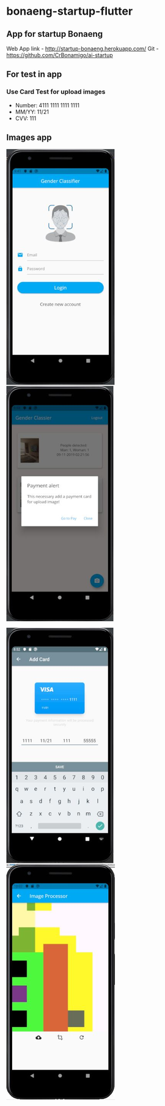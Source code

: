 # bonaeng-startup-flutter

## App for startup Bonaeng
Web App link - http://startup-bonaeng.herokuapp.com/
Git - https://github.com/CrBonamigo/ai-startup

## For test in app

### Use Card Test for upload images
* Number: 4111 1111 1111 1111 
* MM/YY: 11/21 
* CVV: 111

## Images app
<p float="left">
  <img src="/screenshots/login.JPG" height="45%"/>
  <img src="/screenshots/upload.JPG" height="45%"/>
</p>

<p float="left">
  <img src="/screenshots/card.JPG" height="45%"/>
  <img src="/screenshots/predict.JPG" height="45%"/>
</p>




